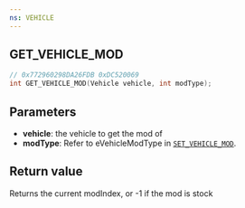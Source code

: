 ```yaml
---
ns: VEHICLE
---
```

## GET_VEHICLE_MOD

```c
// 0x772960298DA26FDB 0xDC520069
int GET_VEHICLE_MOD(Vehicle vehicle, int modType);
```

## Parameters
* **vehicle**: the vehicle to get the mod of
* **modType**: Refer to eVehicleModType in [`SET_VEHICLE_MOD`](#_0x6AF0636DDEDCB6DD).

## Return value
Returns the current modIndex, or -1 if the mod is stock
